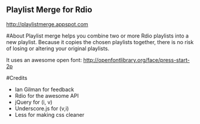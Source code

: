 ## Playlist Merge for Rdio

http://playlistmerge.appspot.com

#About
Playlist merge helps you combine two or more Rdio playlists into a new playlist.
Because it copies the chosen playlists together, there is no risk of losing or altering your original playlists.

It uses an awesome open font: http://openfontlibrary.org/face/press-start-2p

#Credits
* Ian Gilman for feedback
* Rdio for the awesome API
* jQuery for (i, v)
* Underscore.js for (v,i)
* Less for making css cleaner

